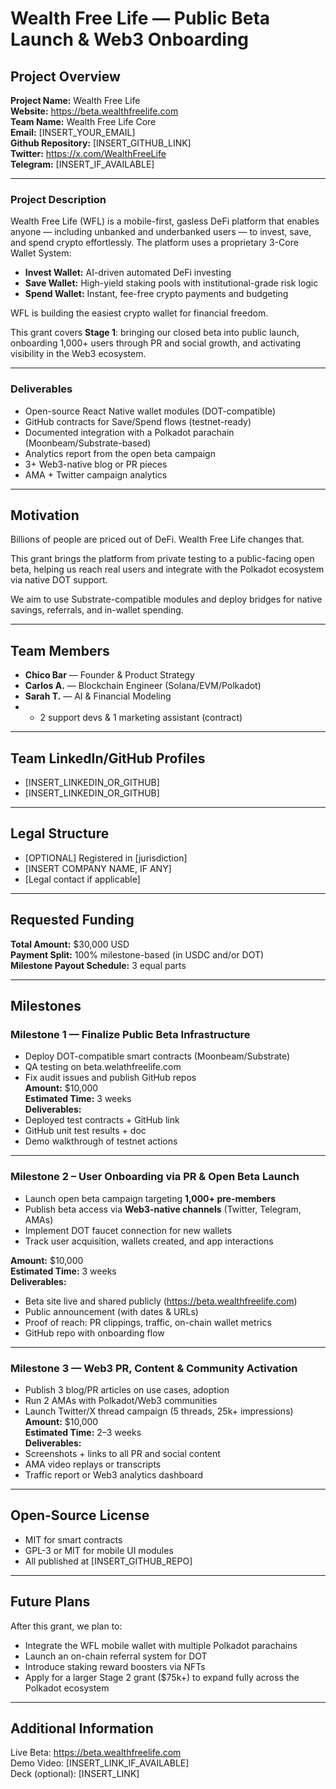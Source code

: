 # Wealth Free Life — Public Beta Launch & Web3 Onboarding

## Project Overview

**Project Name:** Wealth Free Life  
**Website:** https://beta.wealthfreelife.com  
**Team Name:** Wealth Free Life Core  
**Email:** [INSERT_YOUR_EMAIL]  
**Github Repository:** [INSERT_GITHUB_LINK]  
**Twitter:** https://x.com/WealthFreeLife  
**Telegram:** [INSERT_IF_AVAILABLE]

---

### Project Description

Wealth Free Life (WFL) is a mobile-first, gasless DeFi platform that enables anyone — including unbanked and underbanked users — to invest, save, and spend crypto effortlessly. The platform uses a proprietary 3-Core Wallet System:

- **Invest Wallet:** AI-driven automated DeFi investing  
- **Save Wallet:** High-yield staking pools with institutional-grade risk logic  
- **Spend Wallet:** Instant, fee-free crypto payments and budgeting

WFL is building the easiest crypto wallet for financial freedom.

This grant covers **Stage 1**: bringing our closed beta into public launch, onboarding 1,000+ users through PR and social growth, and activating visibility in the Web3 ecosystem.

---

### Deliverables

- Open-source React Native wallet modules (DOT-compatible)
- GitHub contracts for Save/Spend flows (testnet-ready)
- Documented integration with a Polkadot parachain (Moonbeam/Substrate-based)
- Analytics report from the open beta campaign
- 3+ Web3-native blog or PR pieces
- AMA + Twitter campaign analytics

---

## Motivation

Billions of people are priced out of DeFi. Wealth Free Life changes that.

This grant brings the platform from private testing to a public-facing open beta, helping us reach real users and integrate with the Polkadot ecosystem via native DOT support.

We aim to use Substrate-compatible modules and deploy bridges for native savings, referrals, and in-wallet spending.

---

## Team Members

- **Chico Bar** — Founder & Product Strategy  
- **Carlos A.** — Blockchain Engineer (Solana/EVM/Polkadot)  
- **Sarah T.** — AI & Financial Modeling  
- + 2 support devs & 1 marketing assistant (contract)

---

## Team LinkedIn/GitHub Profiles

- [INSERT_LINKEDIN_OR_GITHUB]
- [INSERT_LINKEDIN_OR_GITHUB]

---

## Legal Structure

- [OPTIONAL] Registered in [jurisdiction]  
- [INSERT COMPANY NAME, IF ANY]  
- [Legal contact if applicable]

---

## Requested Funding

**Total Amount:** $30,000 USD  
**Payment Split:** 100% milestone-based (in USDC and/or DOT)  
**Milestone Payout Schedule:** 3 equal parts

---

## Milestones

### Milestone 1 — Finalize Public Beta Infrastructure

- Deploy DOT-compatible smart contracts (Moonbeam/Substrate)
- QA testing on beta.welathfreelife.com
- Fix audit issues and publish GitHub repos  
**Amount:** $10,000  
**Estimated Time:** 3 weeks  
**Deliverables:**  
- Deployed test contracts + GitHub link  
- GitHub unit test results + doc  
- Demo walkthrough of testnet actions

---

### Milestone 2 – User Onboarding via PR & Open Beta Launch

- Launch open beta campaign targeting **1,000+ pre-members**
- Publish beta access via **Web3-native channels** (Twitter, Telegram, AMAs)
- Implement DOT faucet connection for new wallets  
- Track user acquisition, wallets created, and app interactions

**Amount:** $10,000  
**Estimated Time:** 3 weeks  
**Deliverables:**
- Beta site live and shared publicly (https://beta.wealthfreelife.com)  
- Public announcement (with dates & URLs)  
- Proof of reach: PR clippings, traffic, on-chain wallet metrics  
- GitHub repo with onboarding flow

---

### Milestone 3 — Web3 PR, Content & Community Activation

- Publish 3 blog/PR articles on use cases, adoption  
- Run 2 AMAs with Polkadot/Web3 communities  
- Launch Twitter/X thread campaign (5 threads, 25k+ impressions)  
**Amount:** $10,000  
**Estimated Time:** 2–3 weeks  
**Deliverables:**  
- Screenshots + links to all PR and social content  
- AMA video replays or transcripts  
- Traffic report or Web3 analytics dashboard

---

## Open-Source License

- MIT for smart contracts  
- GPL-3 or MIT for mobile UI modules  
- All published at [INSERT_GITHUB_REPO]

---

## Future Plans

After this grant, we plan to:
- Integrate the WFL mobile wallet with multiple Polkadot parachains  
- Launch an on-chain referral system for DOT  
- Introduce staking reward boosters via NFTs  
- Apply for a larger Stage 2 grant ($75k+) to expand fully across the Polkadot ecosystem

---

## Additional Information

Live Beta: https://beta.wealthfreelife.com  
Demo Video: [INSERT_LINK_IF_AVAILABLE]  
Deck (optional): [INSERT_LINK]